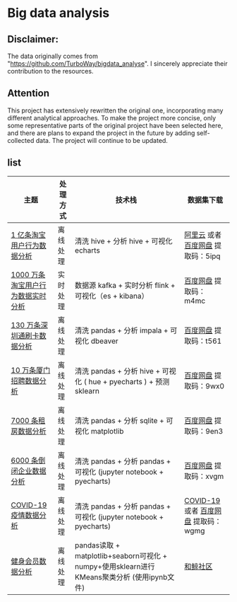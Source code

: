 # Big data analysis
## Disclaimer:
The data originally comes from "https://github.com/TurboWay/bigdata_analyse". I sincerely appreciate their contribution to the resources.

## Attention
This project has extensively rewritten the original one, incorporating many different analytical approaches.
To make the project more concise, only some representative parts of the original project have been selected here,
and there are plans to expand the project in the future by adding self-collected data. The project will continue to be updated.

## list

| 主题 | 处理方式 | 技术栈  |  数据集下载 |
| ------------ | ------------ | ------------ | ------------ |
| [1 亿条淘宝用户行为数据分析](https://github.com/TurboWay/bigdata_analyse/blob/main/UserBehaviorFromTaobao_Batch/用户行为数据分析.md)       |  离线处理  | 清洗 hive  + 分析 hive + 可视化 echarts | [阿里云](https://tianchi.aliyun.com/dataset/dataDetail?dataId=649&userId=1) 或者 [百度网盘](https://pan.baidu.com/s/15Ss-nDMA120EHhuwpzYm0g) 提取码：5ipq |
| [1000 万条淘宝用户行为数据实时分析](https://github.com/TurboWay/bigdata_analyse/blob/main/UserBehaviorFromTaobao_Stream/用户行为数据实时分析.md)       |  实时处理  | 数据源 kafka  + 实时分析 flink + 可视化（es + kibana）  | [百度网盘](https://pan.baidu.com/s/1CPD5jpmvOUvg1LETAVETGw)  提取码：m4mc|
| [130 万条深圳通刷卡数据分析](https://github.com/TurboWay/bigdata_analyse/blob/main/SZTcard/深圳通刷卡数据分析.md)       |  离线处理  | 清洗 pandas  + 分析 impala + 可视化 dbeaver | [百度网盘](https://pan.baidu.com/s/1WslwKXKhVH1q_6u4SvuKkQ) 提取码：t561 |
| [10 万条厦门招聘数据分析](https://github.com/TurboWay/bigdata_analyse/blob/main/AmoyJob/2021厦门招聘数据分析.md)       |  离线处理  | 清洗 pandas  + 分析 hive + 可视化 ( hue + pyecharts ) + 预测 sklearn | [百度网盘](https://pan.baidu.com/s/1mco8dKb5o0qPd2kqsj7bNg) 提取码：9wx0|
| [7000 条租房数据分析](https://github.com/TurboWay/bigdata_analyse/blob/main/RentFromDanke/租房数据分析.md)       |  离线处理  | 清洗 pandas  + 分析 sqlite + 可视化 matplotlib  | [百度网盘](https://pan.baidu.com/s/1l1x5qurJdkyUxAuhknj_Qw) 提取码：9en3 |
| [6000 条倒闭企业数据分析](https://nbviewer.jupyter.org/github/TurboWay/bigdata_analyse/blob/main/DeathCompany/倒闭企业数据分析.ipynb)       |  离线处理  | 清洗 pandas  + 分析 pandas + 可视化 (jupyter notebook + pyecharts) | [百度网盘](https://pan.baidu.com/s/1I6E6i4ZadxE9IlVPe3Bqwg) 提取码：xvgm |
| [COVID-19 疫情数据分析](https://nbviewer.jupyter.org/github/TurboWay/bigdata_analyse/blob/main/COVID-19/新冠疫情数据分析.ipynb)       |  离线处理  | 清洗 pandas  + 分析 pandas + 可视化 (jupyter notebook + pyecharts) | [COVID-19](https://github.com/CSSEGISandData/COVID-19/tree/master/csse_covid_19_data/csse_covid_19_time_series) 或者 [百度网盘](https://pan.baidu.com/s/1b45MqPwjEWPoTOuEXquVcw) 提取码：wgmg |
| [健身会员数据分析](./健身会员数据分析/process/process.ipynb)       |  离线处理  | pandas读取  + matplotlib+seaborn可视化 + numpy+使用sklearn进行KMeans聚类分析 (使用ipynb文件) | [和鲸社区](https://www.heywhale.com/mw/project/673ff371e73f112f2eda6a22/dataset) | 备注："./dataset"中已经将数据下载好了
